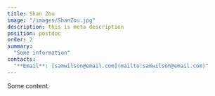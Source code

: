 ```yaml
---
title: Shan Zou
image: "/images/ShanZou.jpg"
description: this is meta description
position: postdoc
order: 2
summary:
  "Some information"
contacts:
  "**Email**: [samwilson@email.com](mailto:samwilson@email.com)"
---
```


Some content.
